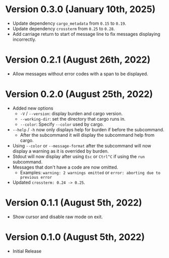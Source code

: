 # Version 0.3.0 (January 10th, 2025)

- Update dependency `cargo_metadata` from `0.15` to `0.19`.
- Update dependency `crossterm` from `0.25` to `0.28`.
- Add carriage return to start of message line to fix messages displaying incorrectly.

# Version 0.2.1 (August 26th, 2022)

- Allow messages without error codes with a span to be displayed.

# Version 0.2.0 (August 25th, 2022)

- Added new options
  - `-V` / `--version`: display burden and cargo version.
  - `--working-dir`: set the directory that cargo runs in.
  - `--color`: Specify `--color` used by cargo.
- `--help` / `-h` now only displays help for burden if before the subcommand.
  - After the subcommand it will display the subcommand help from cargo.
- Using `--color` or `--message-format` after the subcommand will now display a warning as it is overrided by burden.
- Stdout will now display after using `Esc` or `Ctrl^C` if using the `run` subcommand.
- Messages that don't have a code are now omitted.
  - Examples: `warning: 2 warnings emitted` or `error: aborting due to previous error`
- Updated `crossterm: 0.24 -> 0.25`.

# Version 0.1.1 (August 5th, 2022)

- Show cursor and disable raw mode on exit.

# Version 0.1.0 (August 5th, 2022)

- Initial Release

